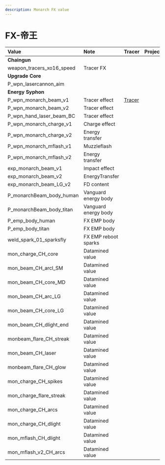 ```yaml
---
description: Monarch FX value
---
```


# FX-帝王

| Value | Note | Tracer | Projectile | Muzzleflash |
| :--- | :--- | :--- | :--- | :--- |
| **Chaingun** |  |  |  |  |
| weapon\_tracers\_xo16\_speed | Tracer FX |  |  |  |
| **Upgrade Core** |  |  |  |  |
| P\_wpn\_lasercannon\_aim |  |  |  |  |
| **Energy Syphon** |  |  |  |  |
| P\_wpn\_monarch\_beam\_v1 | Tracer effect | [Tracer](https://gfycat.com/hairyanimatedeidolonhelvum) |  |  |
| P\_wpn\_monarch\_beam\_v2 | Tracer effect |  |  |  |
| P\_wpn\_hand\_laser\_beam\_BC | Tracer effect |  |  |  |
| P\_wpn\_monarch\_charge\_v1 | Charge effect |  |  |  |
| P\_wpn\_monarch\_charge\_v2 | Energy transfer |  |  |  |
| P\_wpn\_monarch\_mflash\_v1 | Muzzleflash |  |  |  |
| P\_wpn\_monarch\_mflash\_v2 | Energy transfer |  |  |  |
| exp\_monarch\_beam\_v1 | Impact effect |  |  |  |
| exp\_monarch\_beam\_v2 | EnergyTransfer |  |  |  |
| exp\_monarch\_beam\_LG\_v2 | FD content |  |  |  |
| P\_monarchBeam\_body\_human | Vanguard energy body |  |  |  |
| P\_monarchBeam\_body\_titan | Vanguard energy body |  |  |  |
| P\_emp\_body\_human | FX EMP body |  |  |  |
| P\_emp\_body\_titan | FX EMP body |  |  |  |
| weld\_spark\_01\_sparksfly | FX EMP reboot sparks |  |  |  |
| mon\_charge\_CH\_core | Datamined value |  |  |  |
| mon\_beam\_CH\_arcl\_SM | Datamined value |  |  |  |
| mon\_beam\_CH\_core\_MD | Datamined value |  |  |  |
| mon\_beam\_CH\_arc\_LG | Datamined value |  |  |  |
| mon\_beam\_CH\_core\_LG | Datamined value |  |  |  |
| mon\_beam\_CH\_dlight\_end | Datamined value |  |  |  |
| monbeam\_flare\_CH\_streak | Datamined value |  |  |  |
| mon\_beam\_CH\_laser | Datamined value |  |  |  |
| monbeam\_flare\_CH\_glow | Datamined value |  |  |  |
| mon\_charge\_CH\_spikes | Datamined value |  |  |  |
| mon\_charge\_flare\_streak | Datamined value |  |  |  |
| mon\_charge\_CH\_arcs | Datamined value |  |  |  |
| mon\_charge\_CH\_dlight | Datamined value |  |  |  |
| mon\_mflash\_CH\_dlight | Datamined value |  |  |  |
| mon\_mflash\_v2\_CH\_arcs | Datamined value |  |  |  |

